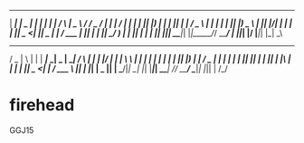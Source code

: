  _____ ___ ____  _____ _   _ _____    _    ____     ______  ____    ___ __  __ 
|  ___|_ _|  _ \| ____| | | | ____|  / \  |  _ \   / /  _ \/ ___|  |_ _|  \/  |
| |_   | || |_) |  _| | |_| |  _|   / _ \ | | | | | || |_) \___ \   | || |\/| |
|  _|  | ||  _ <| |___|  _  | |___ / ___ \| |_| | | ||  __/ ___) |  | || |  | |
|_|   |___|_| \_\_____|_| |_|_____/_/   \_\____/  | ||_|   |____/  |___|_|  |_|
                                                   \_\                         
  ___  _   _   _____ ___ ____  _____      _   _   _  ____ _   ___  
 / _ \| \ | | |  ___|_ _|  _ \| ____|    / \ | | | |/ ___| | | \ \ 
| | | |  \| | | |_   | || |_) |  _|     / _ \| | | | |  _| |_| || |
| |_| | |\  | |  _|  | ||  _ <| |___   / ___ \ |_| | |_| |  _  || |
 \___/|_| \_| |_|   |___|_| \_\_____| /_/   \_\___/ \____|_| |_|| |
                                                               /_/ 
# firehead
GGJ15
